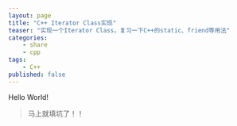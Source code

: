 ```yaml
---
layout: page
title: "C++ Iterator Class实现"
teaser: "实现一个Iterator Class，复习一下C++的static、friend等用法"
categories: 
    - share
    - cpp
tags: 
    - C++
published: false
---
```


Hello World!

> 马上就填坑了！！